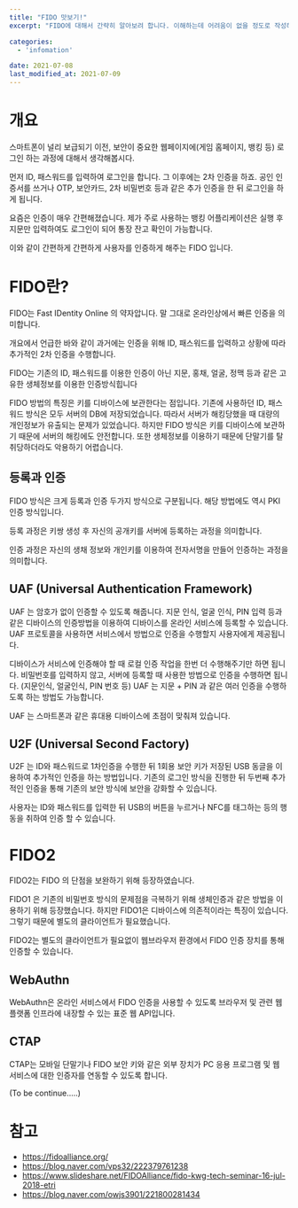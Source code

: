```yaml
---
title: "FIDO 맛보기!"
excerpt: "FIDO에 대해서 간략히 알아보려 합니다. 이해하는데 어려움이 없을 정도로 작성해보겠습니다."

categories:
  - 'infomation'

date: 2021-07-08
last_modified_at: 2021-07-09
---
```


# 개요 

스마트폰이 널리 보급되기 이전, 보안이 중요한 웹페이지에(게임 홈페이지, 뱅킹 등) 로그인 하는 과정에 대해서 생각해봅시다. 

먼저 ID, 패스워드를 입력하여 로그인을 합니다. 그 이후에는 2차 인증을 하죠. 공인 인증서를 쓰거나 OTP, 보안카드, 2차 비밀번호 등과 같은 추가 인증을 한 뒤 로그인을 하게 됩니다. 

요즘은 인증이 매우 간편해졌습니다. 
제가 주로 사용하는 뱅킹 어플리케이션은 실행 후 지문만 입력하여도 로그인이 되어 통장 잔고 확인이 가능합니다. 

이와 같이 간편하게 간편하게 사용자를 인증하게 해주는 FIDO 입니다. 

# FIDO란?

FIDO는 Fast IDentity Online 의 약자압니다. 말 그대로 온라인상에서 빠른 인증을 의미합니다. 

개요에서 언급한 바와 같이 과거에는 인증을 위해 ID, 패스워드를 입력하고 상황에 따라 추가적인 2차 인증을 수행합니다. 

FIDO는 기존의 ID, 패스워드를 이용한 인증이 아닌 지문, 홍채, 얼굴, 정맥 등과 같은 고유한 생체정보를 이용한 인증방식힙니다

FIDO 방법의 특징은 키를 디바이스에 보관한다는 점입니다. 기존에 사용하던 ID, 패스워드 방식은 모두 서버의 DB에 저장되었습니다. 
따라서 서버가 해킹당했을 때 대량의 개인정보가 유출되는 문제가 있었습니다. 
하지만 FIDO 방식은 키를 디바이스에 보관하기 때문에 서버의 해킹에도 안전합니다. 
또한 생체정보를 이용하기 때문에 단말기를 탈취당하더라도 악용하기 어렵습니다. 

## 등록과 인증 

FIDO 방식은 크게 등록과 인증 두가지 방식으로 구분됩니다. 해당 방법에도 역시 PKI 인증 방식입니다. 

등록 과정은 키쌍 생성 후 자신의 공개키를 서버에 등록하는 과정을 의미합니다. 

인증 과정은 자신의 생채 정보와 개인키를 이용하여 전자서명을 만들어 인증하는 과정을 의미합니다. 

## UAF (Universal Authentication Framework)

UAF 는 암호가 없이 인증할 수 있도록 해줍니다. 
지문 인식, 얼굴 인식, PIN 입력 등과 같은 디바이스의 인증방법을 이용하여 디바이스를 온라인 서비스에 등록할 수 있습니다. 
UAF 프로토콜을 사용하면 서비스에서 방법으로 인증을 수행할지 사용자에게 제공됩니다.

디바이스가 서비스에 인증해야 할 때 로컬 인증 작업을 한번 더 수행해주기만 하면 됩니다. 
비밀번호를 입력하지 않고, 서버에 등록할 때 사용한 방법으로 인증을 수행하면 됩니다. (지문인식, 얼굴인식, PIN 번호 등)
UAF 는 지문 + PIN 과 같은 여러 인증을 수행하도록 하는 방법도 가능합니다. 

UAF 는 스마트폰과 같은 휴대용 디바이스에 초점이 맞춰져 있습니다.  

## U2F (Universal Second Factory)

U2F 는 ID와 패스워드로 1차인증을 수행한 뒤 1회용 보안 키가 저장된 USB 동글을 이용하여 추가적인 인증을 하는 방법입니다. 
기존의 로그인 방식을 진행한 뒤 두번째 추가적인 인증을 통해 기존의 보안 방식에 보안을 강화할 수 있습니다. 

사용자는 ID와 패스워드를 입력한 뒤 USB의 버튼을 누르거나 NFC를 태그하는 등의 행동을 취하여 인증 할 수 있습니다. 


# FIDO2

FIDO2는 FIDO 의 단점을 보완하기 위해 등장하였습니다. 

FIDO1 은 기존의 비밀번호 방식의 문제점을 극복하기 위해 생체인증과 같은 방법을 이용하기 위해 등장했습니다. 
하지만 FIDO1은 디바이스에 의존적이라는 특징이 있습니다. 
그렇기 때문에 별도의 클라이언트가 필요했습니다. 

FIDO2는 별도의 클라이언트가 필요없이 웹브라우저 환경에서 FIDO 인증 장치를 통해 인증할 수 있습니다.

## WebAuthn

WebAuthn은 온라인 서비스에서 FIDO 인증을 사용할 수 있도록 브라우저 및 관련 웹 플랫폼 인프라에 내장할 수 있는 표준 웹 API입니다.

## CTAP

CTAP는 모바일 단말기나 FIDO 보안 키와 같은 외부 장치가 PC 응용 프로그램 및 웹 서비스에 대한 인증자를 연동할 수 있도록 합니다.

(To be continue.....)


# 참고 

* https://fidoalliance.org/
* https://blog.naver.com/vps32/222379761238
* https://www.slideshare.net/FIDOAlliance/fido-kwg-tech-seminar-16-jul-2018-etri
* https://blog.naver.com/owjs3901/221800281434